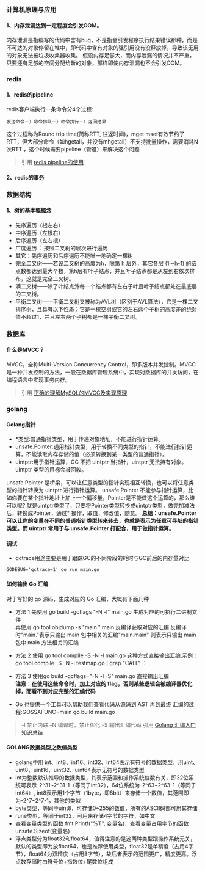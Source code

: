 ### 计算机原理与应用

#### 1、内存泄漏达到一定程度会引发OOM。

内存泄漏是指编写的代码中含有bug，不是指会引发程序执行结果错误那种，而是不可达的对象停留在堆中，即代码中含有对象的强引用没有没释放掉，导致该无用的对象无法被垃圾收集器收集。
假设内存足够大，而内存泄漏的情况并不严重，只要还有足够的空间分配给新的对象，那样即使内存泄漏也不会引发OOM。

### redis

#### 1、redis的pipeline

redis客户端执行一条命令分4个过程:

```
发送命令－〉命令排队－〉命令执行－〉返回结果
```

这个过程称为Round trip time(简称RTT, 往返时间)，mget mset有效节约了RTT，但大部分命令（如hgetall，并没有mhgetall）不支持批量操作，需要消耗N次RTT
，这个时候需要pipeline（管道）来解决这个问题

> 引用 [redis pipeline的使用](https://www.cnblogs.com/-wenli/p/12922089.html)

#### 2、redis的事务

### 数据结构

#### 1、树的基本概概念

- 先序遍历（根左右）
- 中序遍历（左根右）
- 后序遍历（左右根）
- 广度遍历 ：按照二叉树的层次进行遍历
- 其它：先序遍历和后序遍历不能唯一地确定一棵树
- 完全二叉树——若设二叉树的高度为h，除第 h 层外，其它各层 (1～h-1) 的结点数都达到最大个数，第h层有叶子结点，并且叶子结点都是从左到右依次排布，这就是完全二叉树。
- 满二叉树——除了叶结点外每一个结点都有左右子叶且叶子结点都处在最底层的二叉树。
- 平衡二叉树——平衡二叉树又被称为AVL树（区别于AVL算法），它是一棵二叉排序树，且具有以下性质：它是一棵空树或它的左右两个子树的高度差的绝对值不超过1，并且左右两个子树都是一棵平衡二叉树。

### 数据库

#### 什么是MVCC？

MVCC，全称Multi-Version Concurrency Control，即多版本并发控制。MVCC是一种并发控制的方法，一般在数据库管理系统中，实现对数据库的并发访问，在编程语言中实现事务内存。
> 引用 [正确的理解MySQL的MVCC及实现原理](https://www.cnblogs.com/xuwc/p/13873611.html)

### golang

#### Golang指针

- *类型:普通指针类型，用于传递对象地址，不能进行指针运算。
- unsafe.Pointer:通用指针类型，用于转换不同类型的指针，不能进行指针运算，不能读取内存存储的值（必须转换到某一类型的普通指针）。
- uintptr:用于指针运算，GC 不把 uintptr 当指针，uintptr 无法持有对象。uintptr 类型的目标会被回收。

unsafe.Pointer 是桥梁，可以让任意类型的指针实现相互转换，也可以将任意类型的指针转换为 uintptr 进行指针运算。 unsafe.Pointer
不能参与指针运算，比如你要在某个指针地址上加上一个偏移量，Pointer是不能做这个运算的，那么谁可以呢? 就是uintptr类型了，只要将Pointer类型转换成uintptr类型，做完加减法后，转换成Pointer，通过*
操作，取值，修改值，随意。
**总结：unsafe.Pointer 可以让你的变量在不同的普通指针类型转来转去，也就是表示为任意可寻址的指针类型。而 uintptr 常用于与 unsafe.Pointer 打配合，用于做指针运算。**

#### 调试

- gctrace用途主要是用于跟踪GC的不同阶段的耗时与GC前后的内存量对比

```
GODEBUG='gctrace=1' go run main.go
```

#### 如何输出 Go 汇编

对于写好的 go 源码，生成对应的 Go 汇编，大概有下面几种

- 方法 1 先使用 go build -gcflags "-N -l" main.go 生成对应的可执行二进制文件</br>
再使用 go tool objdump -s "main\." main 反编译获取对应的汇编 反编译时"main\."表示只输出 main 包中相关的汇编"main\.main" 则表示只输出 main 包中 main 方法相关的汇编

- 方法 2 使用 go tool compile -S -N -l main.go 这种方式直接输出汇编,示例：go tool compile -S -N -l testmap.go | grep "CALL" ：
- 方法 3 使用go build -gcflags="-N -l -S" main.go 直接输出汇编</br>
 **注意：在使用这些命令时，加上对应的 flag，否则某些逻辑会被编译器优化掉，而看不到对应完整的汇编代码**
- Go 也提供一个工具可以帮助我们查看代码从源码到 AST 再到最终 汇编的过程:GOSSAFUNC=main go build main.go

> -l 禁止内联 -N 编译时，禁止优化 -S 输出汇编代码
> 引用 [Golang 汇编入门知识总结](https://cloud.tencent.com/developer/article/1692904)

#### GOLANG数据类型之数值类型
- golang中用 int、int8、int16、int32、int64表示有符号的数据类型，用uint、uint8、uint16、uint32、uint64表示无符号的数据类型
- int为整数默认推导的数据类型，其表示范围和操作系统位数有关，即32位系统可表示-2^31~2^31-1（等同于int32），64位系统为-2^63~2^63-1（等同于int64）, int8表示用1个字节（1byte，即8bit）来存储一个数值，其范围即为-2^7~2^7-1，其他的类似
- byte类型，等同于uint8，可存储0~255的数值，所有的ASCII码都可用其存储
- rune类型，等同于int32，可用来存储4字节的字符，如中文
- 查看变量类型的函数 fmt.Printf("%T", 变量名)，查看变量占用字节的函数 unsafe.Sizeof(变量名)
- 浮点类型分为float32和float64，值得注意的是这两种类型跟操作系统无关，默认的类型即为放float64，也是推荐使用类型，float32是单精度（占用4字节），float64为双精度（占用8字节），故后者表示的范围更广，精度更高。浮点数存储时由符号位+指数位+尾数位组成
